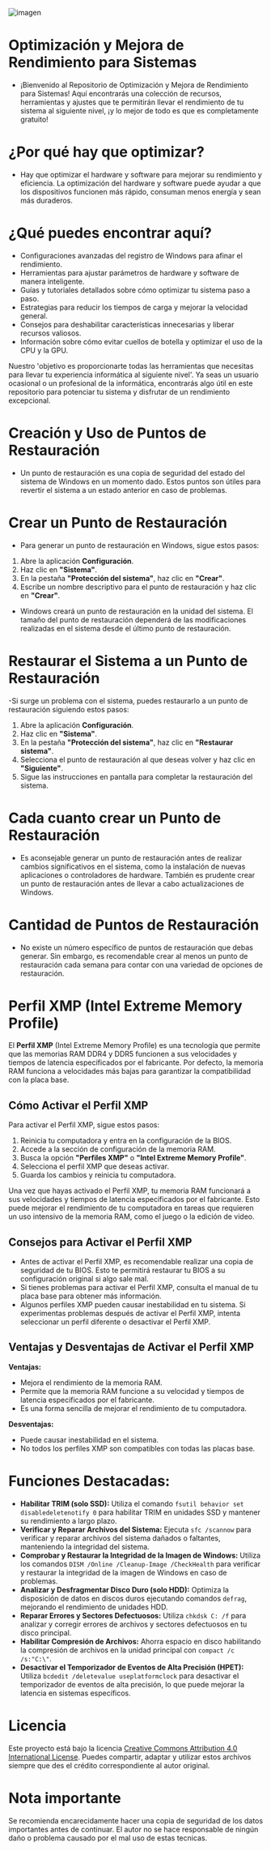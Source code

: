
![imagen](foto.jpg)

# Optimización y Mejora de Rendimiento para Sistemas
- ¡Bienvenido al Repositorio de Optimización y Mejora de Rendimiento para Sistemas! Aquí encontrarás una colección de recursos, herramientas y ajustes que te permitirán llevar el rendimiento de tu sistema al siguiente nivel, ¡y lo mejor de todo es que es completamente gratuito!

# ¿Por qué hay que optimizar?
- Hay que optimizar el hardware y software para mejorar su rendimiento y eficiencia. La optimización del hardware  y software puede ayudar a que los dispositivos funcionen más rápido, consuman menos energía y sean más duraderos.

# ¿Qué puedes encontrar aquí?
- Configuraciones avanzadas del registro de Windows para afinar el rendimiento.
- Herramientas para ajustar parámetros de hardware y software de manera inteligente.
- Guías y tutoriales detallados sobre cómo optimizar tu sistema paso a paso.
- Estrategias para reducir los tiempos de carga y mejorar la velocidad general.
- Consejos para deshabilitar características innecesarias y liberar recursos valiosos.
- Información sobre cómo evitar cuellos de botella y optimizar el uso de la CPU y la GPU.

Nuestro 'objetivo es proporcionarte todas las herramientas que necesitas para llevar tu experiencia informática al siguiente nivel'. Ya seas un usuario ocasional o un profesional de la informática, encontrarás algo útil en este repositorio para potenciar tu sistema y disfrutar de un rendimiento excepcional.

# Creación y Uso de Puntos de Restauración
- Un punto de restauración es una copia de seguridad del estado del sistema de Windows en un momento dado. Estos puntos son útiles para revertir el sistema a un estado anterior en caso de problemas.

# Crear un Punto de Restauración
- Para generar un punto de restauración en Windows, sigue estos pasos:
1. Abre la aplicación **Configuración**.
2. Haz clic en **"Sistema"**.
3. En la pestaña **"Protección del sistema"**, haz clic en **"Crear"**.
4. Escribe un nombre descriptivo para el punto de restauración y haz clic en **"Crear"**.

- Windows creará un punto de restauración en la unidad del sistema. El tamaño del punto de restauración dependerá de las modificaciones realizadas en el sistema desde el último punto de restauración.

# Restaurar el Sistema a un Punto de Restauración
-Si surge un problema con el sistema, puedes restaurarlo a un punto de restauración siguiendo estos pasos:
1. Abre la aplicación **Configuración**.
2. Haz clic en **"Sistema"**.
3. En la pestaña **"Protección del sistema"**, haz clic en **"Restaurar sistema"**.
4. Selecciona el punto de restauración al que deseas volver y haz clic en **"Siguiente"**.
5. Sigue las instrucciones en pantalla para completar la restauración del sistema.

# Cada cuanto crear un Punto de Restauración
- Es aconsejable generar un punto de restauración antes de realizar cambios significativos en el sistema, como la instalación de nuevas aplicaciones o controladores de hardware. También es prudente crear un punto de restauración antes de llevar a cabo actualizaciones de Windows.

# Cantidad de Puntos de Restauración
- No existe un número específico de puntos de restauración que debas generar. Sin embargo, es recomendable crear al menos un punto de restauración cada semana para contar con una variedad de opciones de restauración.

# Perfil XMP (Intel Extreme Memory Profile)
El **Perfil XMP** (Intel Extreme Memory Profile) es una tecnología que permite que las memorias RAM DDR4 y DDR5 funcionen a sus velocidades y tiempos de latencia especificados por el fabricante. Por defecto, la memoria RAM funciona a velocidades más bajas para garantizar la compatibilidad con la placa base.

## Cómo Activar el Perfil XMP
Para activar el Perfil XMP, sigue estos pasos:

1. Reinicia tu computadora y entra en la configuración de la BIOS.
2. Accede a la sección de configuración de la memoria RAM.
3. Busca la opción **"Perfiles XMP"** o **"Intel Extreme Memory Profile"**.
4. Selecciona el perfil XMP que deseas activar.
5. Guarda los cambios y reinicia tu computadora.

Una vez que hayas activado el Perfil XMP, tu memoria RAM funcionará a sus velocidades y tiempos de latencia especificados por el fabricante. Esto puede mejorar el rendimiento de tu computadora en tareas que requieren un uso intensivo de la memoria RAM, como el juego o la edición de video.

## Consejos para Activar el Perfil XMP
- Antes de activar el Perfil XMP, es recomendable realizar una copia de seguridad de tu BIOS. Esto te permitirá restaurar tu BIOS a su configuración original si algo sale mal.
- Si tienes problemas para activar el Perfil XMP, consulta el manual de tu placa base para obtener más información.
- Algunos perfiles XMP pueden causar inestabilidad en tu sistema. Si experimentas problemas después de activar el Perfil XMP, intenta seleccionar un perfil diferente o desactivar el Perfil XMP.

## Ventajas y Desventajas de Activar el Perfil XMP
**Ventajas:**
- Mejora el rendimiento de la memoria RAM.
- Permite que la memoria RAM funcione a su velocidad y tiempos de latencia especificados por el fabricante.
- Es una forma sencilla de mejorar el rendimiento de tu computadora.

**Desventajas:**
- Puede causar inestabilidad en el sistema.
- No todos los perfiles XMP son compatibles con todas las placas base.

# **Funciones Destacadas:**
- **Habilitar TRIM (solo SSD):** Utiliza el comando ```fsutil behavior set disabledeletenotify 0``` para habilitar TRIM en unidades SSD y mantener su rendimiento a largo plazo.
- **Verificar y Reparar Archivos del Sistema:** Ejecuta `sfc /scannow` para verificar y reparar archivos del sistema dañados o faltantes, manteniendo la integridad del sistema.
- **Comprobar y Restaurar la Integridad de la Imagen de Windows:** Utiliza los comandos `DISM /Online /Cleanup-Image /CheckHealth` para verificar y restaurar la integridad de la imagen de Windows en caso de problemas.
- **Analizar y Desfragmentar Disco Duro (solo HDD):** Optimiza la disposición de datos en discos duros ejecutando comandos `defrag`, mejorando el rendimiento de unidades HDD.
- **Reparar Errores y Sectores Defectuosos:** Utiliza `chkdsk C: /f` para analizar y corregir errores de archivos y sectores defectuosos en tu disco principal.
- **Habilitar Compresión de Archivos:** Ahorra espacio en disco habilitando la compresión de archivos en la unidad principal con `compact /c /s:"C:\"`.
- **Desactivar el Temporizador de Eventos de Alta Precisión (HPET):** Utiliza `bcdedit /deletevalue useplatformclock` para desactivar el temporizador de eventos de alta precisión, lo que puede mejorar la latencia en sistemas específicos.

# Licencia
Este proyecto está bajo la licencia [Creative Commons Attribution 4.0 International License](https://creativecommons.org/licenses/by/4.0/). Puedes compartir, adaptar y utilizar estos archivos siempre que des el crédito correspondiente al autor original.

# Nota importante
Se recomienda encarecidamente hacer una copia de seguridad de los datos importantes antes de continuar. El autor no se hace responsable de ningún daño o problema causado por el mal uso de estas tecnicas.
